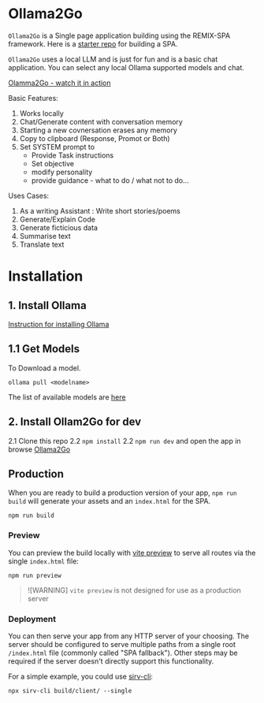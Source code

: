 # Ollama2Go

`Ollama2Go` is a Single page application building using the REMIX-SPA framework.
Here is a [starter repo](https://github.com/ugmurthy/remix-spa) for building a SPA.

`Ollama2Go` uses a local LLM and is just for fun and is a basic chat application.
You can select any local Ollama supported models and chat.

[Olamma2Go - watch it in action](https://youtu.be/okbCL9sKLPs)

Basic Features:

1. Works locally
2. Chat/Generate content with conversation memory
3. Starting a new covnersation erases any memory
4. Copy to clipboard (Response, Promot or Both)
5. Set SYSTEM prompt to
   - Provide Task instructions
   - Set objective
   - modify personality
   - provide guidance - what to do / what not to do...

Uses Cases:

1. As a writing Assistant : Write short stories/poems
2. Generate/Explain Code
3. Generate ficticious data
4. Summarise text
5. Translate text

# Installation

## 1. Install Ollama

[Instruction for installing Ollama](https://github.com/ollama/ollama/blob/main/README.md)

## 1.1 Get Models

To Download a model.

`ollama pull <modelname>`

The list of available models are [here](https://ollama.com/library)

## 2. Install Ollam2Go for dev

2.1 Clone this repo
2.2 `npm install`
2.2 `npm run dev` and open the app in browse [Ollama2Go](http://localhost:5173)

## Production

When you are ready to build a production version of your app, `npm run build` will generate your assets and an `index.html` for the SPA.

```shellscript
npm run build
```

### Preview

You can preview the build locally with [vite preview](https://vitejs.dev/guide/cli#vite-preview) to serve all routes via the single `index.html` file:

```shellscript
npm run preview
```

> ![WARNING] `vite preview` is not designed for use as a production server

### Deployment

You can then serve your app from any HTTP server of your choosing. The server should be configured to serve multiple paths from a single root `/index.html` file (commonly called "SPA fallback"). Other steps may be required if the server doesn't directly support this functionality.

For a simple example, you could use [sirv-cli](https://www.npmjs.com/package/sirv-cli):

```shellscript
npx sirv-cli build/client/ --single
```

[remix-vite-docs]: https://remix.run/docs/en/main/future/vite
